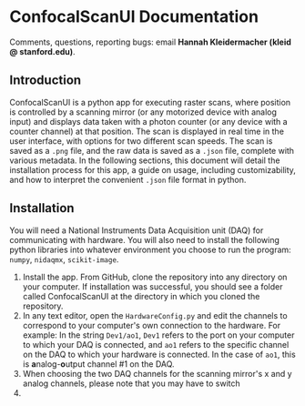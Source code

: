 # ConfocalScanUI Documentation
Comments, questions, reporting bugs: email **Hannah Kleidermacher (kleid @ stanford.edu)**.

## Introduction
ConfocalScanUI is a python app for executing raster scans, where position is controlled by a scanning mirror (or any motorized device with analog input) and displays data taken with a photon counter (or any device with a counter channel) at that position. The scan is displayed in real time in the user interface, with options for two different scan speeds. The scan is saved as a ```.png``` file, and the raw data is saved as a ```.json``` file, complete with various metadata. In the following sections, this document will detail the installation process for this app, a guide on usage, including customizability, and how to interpret the convenient ```.json``` file format in python.

## Installation
You will need a National Instruments Data Acquisition unit (DAQ) for communicating with hardware. You will also need to install the following python libraries into whatever environment you choose to run the program: ```numpy```, ```nidaqmx```, ```scikit-image```.
1. Install the app. From GitHub, clone the repository into any directory on your computer. If installation was successful, you should see a folder called ConfocalScanUI at the directory in which you cloned the repository.
2. In any text editor, open the ```HardwareConfig.py``` and edit the channels to correspond to your computer's own connection to the hardware. For example: In the string ```Dev1/ao1```, ```Dev1``` refers to the port on your computer to which your DAQ is connected, and ```ao1``` refers to the specific channel on the DAQ to which your hardware is connected. In the case of ```ao1```, this is **a**nalog-**o**utput channel #1 on the DAQ.
3. When choosing the two DAQ channels for the scanning mirror's x and y analog channels, please note that you may have to switch 
4. 
